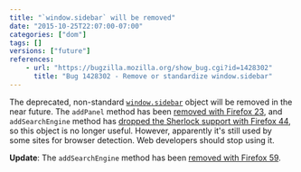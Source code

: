 ```yaml
---
title: "`window.sidebar` will be removed"
date: "2015-10-25T22:07:00-07:00"
categories: ["dom"]
tags: []
versions: ["future"]
references:
    - url: "https://bugzilla.mozilla.org/show_bug.cgi?id=1428302"
      title: "Bug 1428302 - Remove or standardize window.sidebar"
---
```

The deprecated, non-standard [`window.sidebar`](https://developer.mozilla.org/en-US/docs/Web/API/window.sidebar) object will be removed in the near future. The `addPanel` method has been [removed with Firefox 23](https://www.fxsitecompat.com/en-CA/docs/2013/ability-to-add-a-sidebar-panel-has-been-dropped/), and `addSearchEngine` method has [dropped the Sherlock support with Firefox 44](https://www.fxsitecompat.com/en-CA/docs/2015/sherlock-search-plug-ins-are-no-longer-supported/), so this object is no longer useful. However, apparently it's still used by some sites for browser detection. Web developers should stop using it.

**Update**: The `addSearchEngine` method has been [removed with Firefox 59](https://www.fxsitecompat.com/en-CA/docs/2018/window-sidebar-addsearchengine-has-been-removed/).
